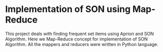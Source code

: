 # Implementation of SON using Map-Reduce

This project deals with finding frequent set items using Apriori and SON Algorithm. Here we Map-Reduce concept for implementation of SON Algorithm. All the mappers and reducers were written in Python language. 
